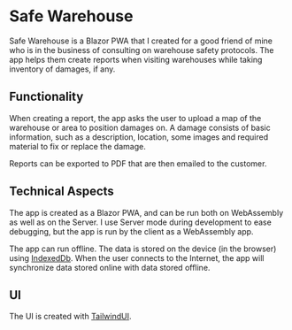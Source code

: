 # Safe Warehouse

Safe Warehouse is a Blazor PWA that I created for a good friend of mine who is in the business of consulting on warehouse safety protocols.
The app helps them create reports when visiting warehouses while taking inventory of damages, if any.

## Functionality
When creating a report, the app asks the user to upload a map of the warehouse or area to position damages on.
A damage consists of basic information, such as a description, location, some images and required material to fix or replace the damage.

Reports can be exported to PDF that are then emailed to the customer.

## Technical Aspects

The app is created as a Blazor PWA, and can be run both on WebAssembly as well as on the Server. I use Server mode during development to ease debugging, but the app is run by the client as a WebAssembly app.

The app can run offline. The data is stored on the device (in the browser) using [IndexedDb](https://developer.mozilla.org/en-US/docs/Web/API/IndexedDB_API). When the user connects to the Internet, the app will synchronize data stored online with data stored offline.

## UI

The UI is created with [TailwindUI](http://tailwindui.com/).
